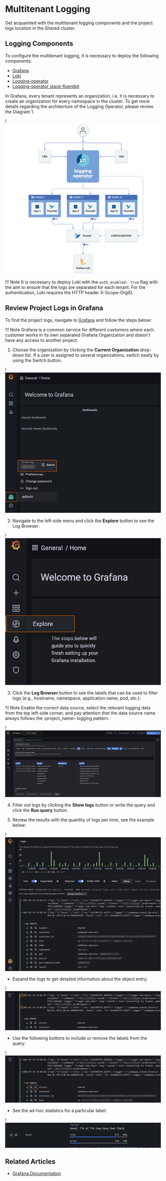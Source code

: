 # Multitenant Logging

Get acquainted with the multitenant logging components and the project logs location in the Shared cluster.

## Logging Components

To configure the multitenant logging, it is necessary to deploy the following components:

* [Grafana](https://grafana.com/)
* [Loki](https://grafana.com/oss/loki/)
* [Logging-operator](https://banzaicloud.com/docs/one-eye/logging-operator/)
* [Logging-operator stack-fluentbit](https://banzaicloud.com/docs/one-eye/logging-operator/)

In Grafana, every tenant represents an organization, i.e. it is necessary to create an organization for every namespace in the cluster.
To get more details regarding the architecture of the Logging Operator, please review the Diagram 1.

!![Logging operator scheme](../assets/operator-guide/logging-operator-architecture.png "Logging operator scheme")


!!! Note
    It is necessary to deploy Loki with the `auth_enabled: true` flag with the aim to ensure that the logs are separated for each tenant.
    For the authentication, Loki requires the HTTP header X-Scope-OrgID.

## Review Project Logs in Grafana

To find the project logs, navigate to [Grafana](https://grafana.shared.edp-epam.com) and follow the steps below:

!!! Note
    Grafana is a common service for different customers where each customer works in its own separated Grafana Organization
    and doesn't have any access to another project.

1. Choose the organization by clicking the **Current Organization** drop-down list. If a user is assigned to several organizations, switch easily by using the Switch button.

  !![Current organization](../assets/operator-guide/grafana-organization-user-info.png "Current organization")

2. Navigate to the left-side menu and click the **Explore** button to see the Log Browser:

  !![Grafana explore](../assets/operator-guide/grafana-explore.png "Grafana explore")

3. Click the **Log Browser** button to see the labels that can be used to filter logs (e.g., hostname, namespace, application name, pod, etc.):

  !!! Note
      Enable the correct data source, select the relevant logging data from the top left-side corner, and pay attention that the data source name always follows the &#8249;project_name&#8250;-logging pattern.

  !![Log browser](../assets/operator-guide/grafana-log-browser-original.png "Log browser")

4. Filter out logs by clicking the **Show logs** button or write the query and click the **Run query** button.

5. Review the results with the quantity of logs per time, see the example below:

  !![Logs example](../assets/operator-guide/grafana-logs-example.png "Logs example")

  * Expand the logs to get detailed information about the object entry:

  !![Expand logs](../assets/operator-guide/grafana-expand-logs.png "Expand logs")

  * Use the following buttons to include or remove the labels from the query:

  !![Addition button](../assets/operator-guide/grafana-addition-button.png "Addition button")

  * See the ad-hoc statistics for a particular label:

  !![Ad-hoc stat example](../assets/operator-guide/grafana-ad-hoc-stat-example.png "Ad-hoc stat example")

## Related Articles

* [Grafana Documentation](https://grafana.com/docs/grafana/latest/)